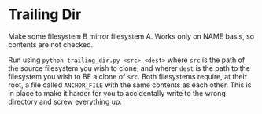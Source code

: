 # Trailing Dir
Make some filesystem B mirror filesystem A. Works only on NAME basis, so contents are not checked.

Run using `python trailing_dir.py <src> <dest>`
where `src` is the path of the source filesystem you wish to clone, and wherer `dest` is the path to the filesystem you wish to BE a clone of `src`.
Both filesystems require, at their root, a file called `ANCHOR_FILE` with the same contents as each other. This is in place to make it harder for you to accidentally write to the wrong directory and screw everything up.
